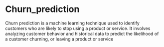 # Churn_prediction
Churn prediction is a machine learning technique used to identify customers who are likely to stop using a product or service. It involves analyzing customer behavior and historical data to predict the likelihood of a customer churning, or leaving a product or service

